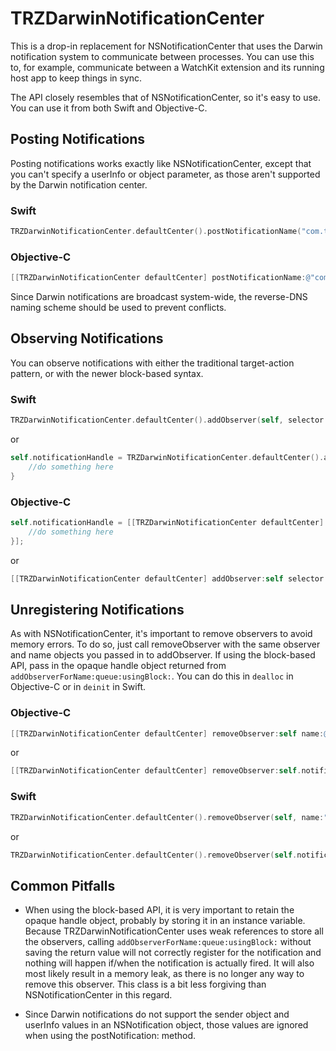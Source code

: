 # TRZDarwinNotificationCenter

This is a drop-in replacement for NSNotificationCenter that uses the Darwin notification system to communicate between processes. You can use this to, for example, communicate between a WatchKit extension and its running host app to keep things in sync.

The API closely resembles that of NSNotificationCenter, so it's easy to use. You can use it from both Swift and Objective-C.

## Posting Notifications

Posting notifications works exactly like NSNotificationCenter, except that you can't specify a userInfo or object parameter, as those aren't supported by the Darwin notification center. 

### Swift

```swift
TRZDarwinNotificationCenter.defaultCenter().postNotificationName("com.thomasrzhao.TRZDemoNotification");
```

### Objective-C

```objective-c
[[TRZDarwinNotificationCenter defaultCenter] postNotificationName:@"com.thomasrzhao.TRZDemoNotification"];
```

Since Darwin notifications are broadcast system-wide, the reverse-DNS naming scheme should be used to prevent conflicts.


## Observing Notifications

You can observe notifications with either the traditional target-action pattern, or with the newer block-based syntax.

### Swift

```swift
TRZDarwinNotificationCenter.defaultCenter().addObserver(self, selector:Selector("receivedNotification:"), name:"com.thomasrzhao.TRZDemoNotification");
```

or

```swift
self.notificationHandle = TRZDarwinNotificationCenter.defaultCenter().addObserverForName("com.thomasrzhao.TRZDemoNotification", queue: nil) { (notification) -> Void in
    //do something here
}
```

### Objective-C

```objective-c
self.notificationHandle = [[TRZDarwinNotificationCenter defaultCenter] addObserverForName:@"com.thomasrzhao.TRZDemoNotification" queue:nil usingBlock:^(NSNotification * notification) {
    //do something here
}];
```
or

```objective-c
[[TRZDarwinNotificationCenter defaultCenter] addObserver:self selector:@selector(receivedNotification:) name:@"com.thomasrzhao.TRZDemoNotification"];
```


## Unregistering Notifications

As with NSNotificationCenter, it's important to remove observers to avoid memory errors. To do so, just call removeObserver with the same observer and name objects you passed in to addObserver. If using the block-based API, pass in the opaque handle object returned from `addObserverForName:queue:usingBlock:`. You can do this in `dealloc` in Objective-C or in `deinit` in Swift.


### Objective-C

```objective-c
[[TRZDarwinNotificationCenter defaultCenter] removeObserver:self name:@"com.thomasrzhao.TRZDemoNotification"];
```

or

```objective-c
[[TRZDarwinNotificationCenter defaultCenter] removeObserver:self.notificationHandle name:@"com.thomasrzhao.TRZDemoNotification"];
```

### Swift

```swift
TRZDarwinNotificationCenter.defaultCenter().removeObserver(self, name:"com.thomasrzhao.TRZDemoNotification");
```

or

```swift
TRZDarwinNotificationCenter.defaultCenter().removeObserver(self.notificationHandle, name:"com.thomasrzhao.TRZDemoNotification");
```

## Common Pitfalls

 - When using the block-based API, it is very important to retain the opaque handle object, probably by storing it in an instance variable. Because TRZDarwinNotificationCenter uses weak references to store all the observers, calling `addObserverForName:queue:usingBlock:` without saving the return value will not correctly register for the notification and nothing will happen if/when the notification is actually fired. It will also most likely result in a memory leak, as there is no longer any way to remove this observer. This class is a bit less forgiving than NSNotificationCenter in this regard.

 - Since Darwin notifications do not support the sender object and userInfo values in an NSNotification object, those values are ignored when using the postNotification: method.

